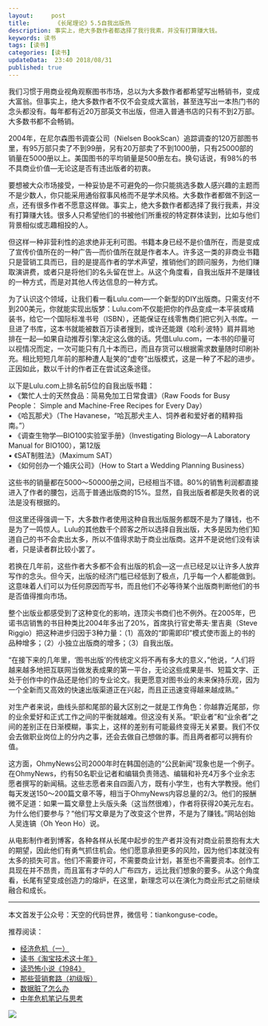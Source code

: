 ```yaml
---   
layout:     post  
title:       《长尾理论》5.5自我出版热
description: 事实上，绝大多数作者都选择了我行我素，并没有打算赚大钱。      
keywords: 读书 
tags: [读书]  
categories: [读书]  
updateData:  23:40 2018/08/31   
published: true   
---  
```



我们习惯于用商业视角观察图书市场，总以为大多数作者都希望写出畅销书，变成大富翁。但事实上，绝大多数作者不仅不会变成大富翁，甚至连写出一本热门书的念头都没有。每年都有近20万部英文书出版，但进入普通书店的只有不到2万部。大多数书都不会畅销。  


2004年，在尼尔森图书调查公司（Nielsen BookScan）追踪调查的120万部图书里，有95万部只卖了不到99册，另有20万部卖了不到1000册，只有25000部的销量在5000册以上。美国图书的平均销量是500册左右。换句话说，有98%的书不具商业价值—无论这是否有违出版者的初衷。  


要想被大众市场接受，一种妥协是不可避免的—你只能挑选多数人感兴趣的主题而不是少数人，你只能采用通俗叙事风格而不是学术风格。大多数作者都做不到这一点，还有很多作者不愿意这样做。事实上，绝大多数作者都选择了我行我素，并没有打算赚大钱。很多人只希望他们的书被他们所重视的特定群体读到，比如与他们背景相似或志趣相投的人。  


但这样一种非营利性的追求绝非无利可图。书籍本身已经不是价值所在，而是变成了宣传价值所在的一种广告—而价值所在就是作者本人。许多这一类的非商业书籍只是营销工具而已，目的是提高作者的学术声望，推销他们的顾问服务，为他们赚取演讲费，或者只是将他们的名头留在世上。从这个角度看，自我出版并不是赚钱的一种方式，而是对其他人传达信息的一种方式。  


为了认识这个领域，让我们看一看Lulu.com—一个新型的DIY出版商。只需支付不到200美元，你就能实现出版梦：Lulu.com不仅能把你的作品变成一本平装或精装书，给它一个国际标准书号（ISBN），还能保证在线零售商们把它列入书库。一旦进了书库，这本书就能被数百万读者搜到，或许还能跟《哈利·波特》肩并肩地排在一起—如果自动推荐引擎决定这么做的话。凭借Lulu.com，一本书的印量可以视情况而定，一次可能只有几十本而已，而且存货可以根据需求数量随时印刷补充。相比短短几年前的那种遭人耻笑的“虚夸”出版模式，这是一种了不起的进步。正因如此，数以千计的作者正在尝试这条途径。  



以下是Lulu.com上排名前5位的自我出版书籍：  
▪  《繁忙人士的天然食品：简易免加工日常食谱》（Raw Foods for Busy People： Simple and Machine-Free Recipes for Every Day）  
▪  《哈瓦那犬》（The Havanese，“哈瓦那犬主人、饲养者和爱好者的精粹指南。”）  
▪  《调查生物学—BIO100实验室手册》（Investigating Biology—A Laboratory Manual for BIO100），第12版  
▪  《SAT制胜法》（Maximum SAT）  
▪  《如何创办一个婚庆公司》（How to Start a Wedding Planning Business）  


这些书的销量都在5000～50000册之间，已经相当不错。80%的销售利润都直接进入了作者的腰包，远高于普通出版商的15%。显然，自我出版者都是失败者的说法是没有根据的。  


但这里还得强调一下，大多数作者使用这种自我出版服务都既不是为了赚钱，也不是为了一鸣惊人。Lulu的其他数千个顾客之所以选择自我出版，大多是因为他们知道自己的书不会卖出太多，所以不值得求助于商业出版商。这并不是说他们没有读者，只是读者群比较小罢了。  


若换在几年前，这些作者大多都不会有出版的机会—这一点已经足以让许多人放弃写作的念头。但今天，出版的经济门槛已经低到了极点，几乎每一个人都能做到。这意味着人们可以为任何原因而写书，而且他们不必等待某个出版商判断他们的书是否值得推向市场。  


整个出版业都感受到了这种变化的影响，连顶尖书商们也不例外。在2005年，巴诺书店销售的书目种类比2004年多出了20%，首席执行官史蒂夫·里吉奥（Steve Riggio）把这种进步归因于3种力量：（1）高效的“即需即印”模式使市面上的书的品种增多；（2）小独立出版商的增多；（3）自我出版。  


“在接下来的几年里，‘图书出版’的传统定义将不再有多大的意义，”他说，“人们将越来越多地把互联网当做发表成果的第一平台，无论这些成果是书、短篇文字、正处于创作中的作品还是他们的专业论文。我更愿意对图书业的未来保持乐观，因为一个全新而又高效的快速出版渠道正在兴起，而且正迅速变得越来越成熟。”  


对生产者来说，曲线头部和尾部的最大区别之一就是工作角色：你越靠近尾部，你的业余爱好和正式工作之间的平衡就越难。但这没有关系。“职业者”和“业余者”之间的差别正在日渐模糊，事实上，这样的差别有可能最终变得无关紧要。我们不仅会去做职业岗位上的分内之事，还会去做自己想做的事。而且两者都可以拥有价值。  


这方面，OhmyNews公司2000年时在韩国创造的“公民新闻”现象也是一个例子。在OhmyNews，约有50名职业记者和编辑负责筛选、编辑和补充4万多个业余志愿者撰写的新闻稿。这些志愿者来自四面八方，既有小学生，也有大学教授。他们每天发送150～200篇文章不等，相当于OhmyNews内容总量的2/3。他们的报酬微不足道：如果一篇文章登上头版头条（这当然很难），作者将获得20美元左右。为什么他们要参与？“他们写文章是为了改变这个世界，不是为了赚钱。”网站创始人吴连镐（Oh Yeon Ho）说。  


从电影制作者到博客，各种各样从长尾中起步的生产者并没有对商业前景抱有太大的期望，因此他们有勇气抓住机会。他们愿意承担更多的风险，因为他们本就没有太多的损失可言。他们不需要许可，不需要商业计划，甚至也不需要资本。创作工具现在并不昂贵，而且富有才华的人广布四方，远比我们想象的要多。从这个角度看，长尾有望变成创造力的熔炉，在这里，新理念可以在演化为商业形式之前继续融合和成长。  







---


本文首发于公众号：天空的代码世界，微信号：tiankonguse-code。  


推荐阅读：  


* [经济危机（一）](https://mp.weixin.qq.com/s/hxO7oR8cLljSClYS-yE6pw)   
* [读书《淘宝技术这十年》](https://mp.weixin.qq.com/s/IeOQGh22U_1TPrf6sYYTkQ)   
* [读恐怖小说《1984》](https://mp.weixin.qq.com/s/q7HL5o_R5cqJc0b9Ll7EMw)    
* [那些营销套路（初级版）](https://mp.weixin.qq.com/s/xdvqZo9ll6kaL66Cdx)   
* [数据脏了怎么办](https://mp.weixin.qq.com/s/Blw4yxmIsE51dzzbNcfFbg)    
* [中年危机笔记与思考](https://mp.weixin.qq.com/s/dFzDtZS0JN6hhpc1DF-e_g)     



![](http://res.tiankonguse.com/images/tiankonguse-support.png) 




